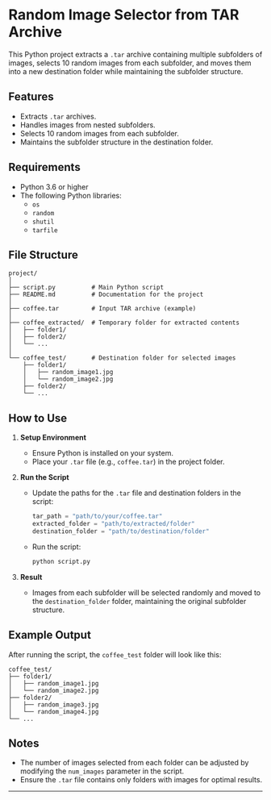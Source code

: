 # Random Image Selector from TAR Archive

This Python project extracts a `.tar` archive containing multiple subfolders of images, selects 10 random images from each subfolder, and moves them into a new destination folder while maintaining the subfolder structure.

## Features
- Extracts `.tar` archives.
- Handles images from nested subfolders.
- Selects 10 random images from each subfolder.
- Maintains the subfolder structure in the destination folder.

## Requirements
- Python 3.6 or higher
- The following Python libraries:
  - `os`
  - `random`
  - `shutil`
  - `tarfile`

## File Structure
```plaintext
project/
│
├── script.py          # Main Python script
├── README.md          # Documentation for the project
│
├── coffee.tar         # Input TAR archive (example)
│
├── coffee_extracted/  # Temporary folder for extracted contents
│   ├── folder1/
│   ├── folder2/
│   └── ...
│
└── coffee_test/       # Destination folder for selected images
    ├── folder1/
    │   ├── random_image1.jpg
    │   └── random_image2.jpg
    ├── folder2/
    └── ...
```

## How to Use

1. **Setup Environment**
   - Ensure Python is installed on your system.
   - Place your `.tar` file (e.g., `coffee.tar`) in the project folder.

2. **Run the Script**
   - Update the paths for the `.tar` file and destination folders in the script:
     ```python
     tar_path = "path/to/your/coffee.tar"
     extracted_folder = "path/to/extracted/folder"
     destination_folder = "path/to/destination/folder"
     ```
   - Run the script:
     ```bash
     python script.py
     ```

3. **Result**
   - Images from each subfolder will be selected randomly and moved to the `destination_folder` folder, maintaining the original subfolder structure.

## Example Output
After running the script, the `coffee_test` folder will look like this:
```plaintext
coffee_test/
├── folder1/
│   ├── random_image1.jpg
│   └── random_image2.jpg
├── folder2/
│   ├── random_image3.jpg
│   └── random_image4.jpg
└── ...
```

## Notes
- The number of images selected from each folder can be adjusted by modifying the `num_images` parameter in the script.
- Ensure the `.tar` file contains only folders with images for optimal results.

---
